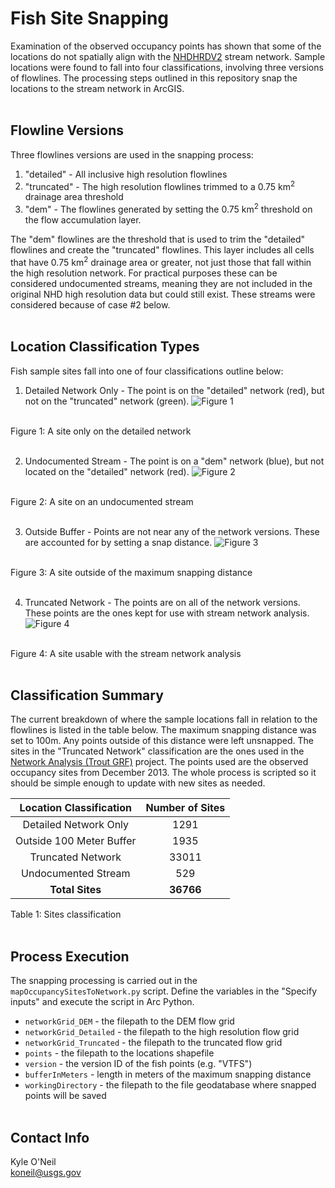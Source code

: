 Fish Site Snapping
==================
Examination of the observed occupancy points has shown that some of the 
locations do not spatially align with the 
[NHDHRDV2](http://conte-ecology.github.io/shedsGisData/) stream network. Sample 
locations were found to fall into four classifications, involving three 
versions of flowlines. The processing steps outlined in this repository snap 
the locations to the stream network in ArcGIS.
<br><br>


## Flowline Versions
Three flowlines versions are used in the snapping process: <br>
1. "detailed" - All inclusive high resolution flowlines 
2. "truncated" - The high resolution flowlines trimmed to a 0.75 km<sup>2</sup> 
drainage area threshold 
3. "dem" - The flowlines generated by setting the 0.75 km<sup>2</sup> threshold 
on the flow accumulation layer.

The "dem" flowlines are the threshold that is used to trim the "detailed" 
flowlines and create the "truncated" flowlines. This layer includes all cells 
that have 0.75 km<sup>2</sup> drainage area or greater, not just those that 
fall within the high resolution network. For practical purposes these can be 
considered undocumented streams, meaning they are not included in the original 
NHD high resolution data but could still exist. These streams were considered 
because of case #2 below.
<br><br>


## Location Classification Types
Fish sample sites fall into one of four classifications outline below: 
<br>

1. Detailed Network Only - The point is on the "detailed" network (red), but 
not on the "truncated" network (green). 
![Figure 1](https://cloud.githubusercontent.com/assets/6216239/19661883/6a079f96-9a03-11e6-9cc7-48de14e87eeb.png) 
<br>
Figure 1: A site only on the detailed network
<br><br>

2. Undocumented Stream - The point is on a "dem" network (blue), but not 
located on the "detailed" network (red).
![Figure 2](https://cloud.githubusercontent.com/assets/6216239/19661890/70277e5a-9a03-11e6-8b4e-05a0e7f566e8.png)
<br>
Figure 2: A site on an undocumented stream
<br><br>

3. Outside Buffer - Points are not near any of the network versions. These are 
accounted for by setting a snap distance.
![Figure 3](https://cloud.githubusercontent.com/assets/6216239/19661894/75e896e4-9a03-11e6-8351-1fc3235208fe.png)
<br>
Figure 3: A site outside of the maximum snapping distance
<br><br>

4. Truncated Network - The points are on all of the network versions. These 
points are the ones kept for use with stream network analysis. 
![Figure 4](https://cloud.githubusercontent.com/assets/6216239/19661899/7aeff8c6-9a03-11e6-952b-2dbfae1b4844.png)
<br>
Figure 4: A site usable with the stream network analysis
<br><br>


## Classification Summary
The current breakdown of where the sample locations fall in relation to the 
flowlines is listed in the table below. The maximum snapping distance was set 
to 100m. Any points outside of this distance were left unsnapped. The sites in 
the "Truncated Network" classification are the ones used in the 
[Network Analysis (Trout GRF)](https://github.com/djhocking/Trout_GRF/tree/master/Code/createNetwork) 
project. The points used are the observed occupancy sites from December 2013. 
The whole process is scripted so it should be simple enough to update with new 
sites as needed.

| Location Classification  | Number of Sites |
| :---------------------:  | :-------------: |
| Detailed Network Only    | 1291            |
| Outside 100 Meter Buffer | 1935            |
| Truncated Network        | 33011	         |
| Undocumented Stream	     | 529	           |
| **Total Sites**	         | **36766**	     |
Table 1: Sites classification
<br><br>


## Process Execution
The snapping processing is carried out in the `mapOccupancySitesToNetwork.py` 
script. Define the variables in the "Specify inputs" and execute the script in 
Arc Python. 

 - `networkGrid_DEM` - the filepath to the DEM flow grid
 - `networkGrid_Detailed` - the filepath to the high resolution flow grid  
 - `networkGrid_Truncated` - the filepath to the truncated flow grid
 - `points` - the filepath to the locations shapefile
 - `version` - the version ID of the fish points (e.g. "VTFS")
 - `bufferInMeters` - length in meters of the maximum snapping distance
 - `workingDirectory` - the filepath to the file geodatabase where snapped 
 points will be saved
<br><br>


## Contact Info
Kyle O'Neil  
koneil@usgs.gov